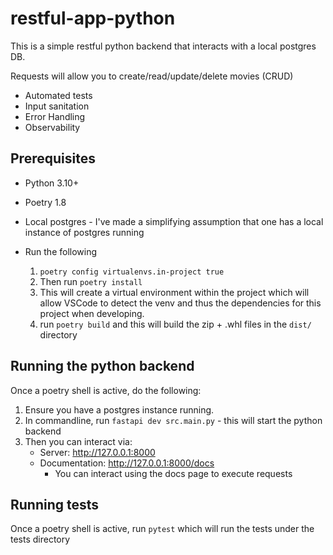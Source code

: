 # restful-app-python

This is a simple restful python backend that interacts with a local postgres DB.

Requests will allow you to create/read/update/delete movies (CRUD)

* Automated tests
* Input sanitation
* Error Handling
* Observability

## Prerequisites

* Python 3.10+
* Poetry 1.8
* Local postgres - I've made a simplifying assumption that one has a local instance of postgres running

* Run the following
  1) `poetry config virtualenvs.in-project true` 
  2) Then run `poetry install` 
  3) This will create a virtual environment within the project which will allow VSCode to detect the venv and thus the dependencies for this project when developing.
  4) run `poetry build` and this will build the zip + .whl files in the `dist/` directory


## Running the python backend
Once a poetry shell is active, do the following:
  1) Ensure you have a postgres instance running.
  1) In commandline, run `fastapi dev src.main.py` - this will start the python backend
  2) Then you can interact via: 
     * Server: http://127.0.0.1:8000
     * Documentation: http://127.0.0.1:8000/docs
         * You can interact using the docs page to execute requests 

## Running tests
Once a poetry shell is active, run `pytest` which will run the tests under the tests directory
